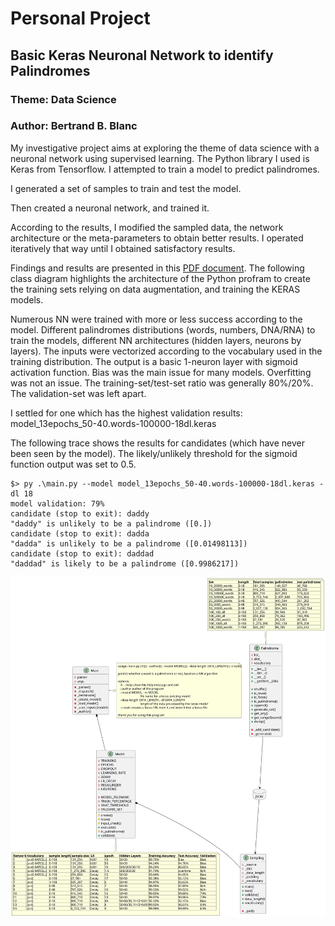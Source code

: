 # Personal Project
## Basic Keras Neuronal Network to identify Palindromes

### Theme: Data Science
### Author: Bertrand B. Blanc
 
My investigative project aims at exploring the theme of data science with a neuronal network using supervised learning. The Python library I used is Keras from Tensorflow. I attempted to train a model to predict palindromes.

I generated a set of samples to train and test the model. 

Then created a neuronal network, and trained it.

According to the results, I modified the sampled data, the network architecture or the meta-parameters to obtain better results. I operated iteratively that way until I obtained satisfactory results.

Findings and results are presented in this [PDF document](palindrome.pdf). The following class diagram highlights the architecture of the Python profram to create the training sets relying on data augmentation, and training the KERAS models.

Numerous NN were trained with more or less success according to the model. Different palindromes distributions (words, numbers, DNA/RNA) to train the models, different NN architectures (hidden layers, neurons by layers).
The inputs were vectorized according to the vocabulary used in the training distribution. The output is a basic 1-neuron layer with sigmoid activation function.
Bias was the main issue for many models. Overfitting was not an issue. The training-set/test-set ratio was generally 80%/20%. The validation-set was left apart.

I settled for one which has the highest validation results: model_13epochs_50-40.words-100000-18dl.keras

The following trace shows the results for candidates (which have never been seen by the model). The likely/unlikely threshold for the sigmoid function output was set to 0.5.

    $> py .\main.py --model model_13epochs_50-40.words-100000-18dl.keras -dl 18
    model validation: 79%
    candidate (stop to exit): daddy
    "daddy" is unlikely to be a palindrome ([0.])
    candidate (stop to exit): dadda
    "dadda" is unlikely to be a palindrome ([0.01498113])
    candidate (stop to exit): daddad
    "daddad" is likely to be a palindrome ([0.9986217])

![UML class diagram](model.svg)
